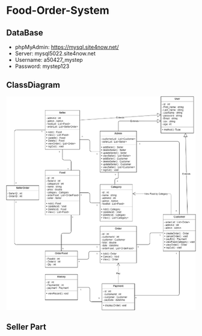 # Food-Order-System

## DataBase

- phpMyAdmin: https://mysql.site4now.net/
- Server: mysql5022.site4now.net
- Username: a50427_mystep
- Password: mystep123

## ClassDiagram

![ClassDiagram](https://github.com/ReactJS-Course-Project/Food-Order-System/blob/master/76926714_595372324539301_3941738164690878464_n.png)

## Seller Part

